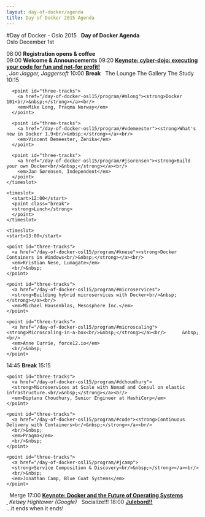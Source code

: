 ```yaml
---
layout: day-of-docker/agenda
title: Day of Docker 2015 Agenda
---
```

#Day of Docker - Oslo 2015
<agenda>
  <timeslot>
    <start>&nbsp;</start>
    <point class="header">
      <strong>Day of Docker Agenda</strong><br/>
      Oslo December 1st
    </point>
  </timeslot>

  <timeslot>
    <start>08:00</start>
    <point><strong>Registration opens & coffee</strong><br/></point>
  </timeslot>

  <timeslot>
    <start>09:00</start>
    <point><strong>Welcome &amp; Announcements</strong></point>
  </timeslot>

  <timeslot>
    <start>09:20</start>
    <point>
      <a href="/day-of-docker-osl15/program/#jjagger"><strong>Keynote: cyber-dojo: executing your code for fun and not-for profit!<br/>&nbsp;</strong></a>
      <em>Jon Jagger, Jaggersoft</em>
    </point>
  </timeslot>

  <timeslot>
    <start>10:00</start>
    <point class="break">
    <strong>Break</strong>
    </point>
  </timeslot>

  <timeslot>
    <start>&nbsp;</start>
    <point class="header" id="three-tracks">
      The Lounge
    </point>
    <point class="header" id="three-tracks">
      The Gallery
    </point>
    <point class="header" id="three-tracks">
      The Study
    </point>
  </timeslot>
  <timeslot>
      <start>10:15</start>

      <point id="three-tracks">
        <a href="/day-of-docker-osl15/program/#mlong"><strong>Docker 101<br/>&nbsp;</strong></a><br/>
        <em>Mike Long, Praqma Norway</em>
      </point>

      <point id="three-tracks">
        <a href="/day-of-docker-osl15/program/#vdemeester"><strong>What's new in Docker 1.9<br/>&nbsp;</strong></a><br/>
        <em>Vincent Demeester, Zenika</em>
      </point>

      <point id="three-tracks">
        <a href="/day-of-docker-osl15/program/#jsorensen"><strong>Build your own Docker<br/>&nbsp;</strong></a><br/>
        <em>Jan Sørensen, Independent</em>
      </point>
    </timeslot>

    <timeslot>
      <start>12:00</start>
      <point class="break">
      <strong>Lunch</strong>
      </point>
    </timeslot>

    <timeslot>
    <start>13:00</start>

    <point id="three-tracks">
      <a href="/day-of-docker-osl15/program/#knese"><strong>Docker Containers in Windows<br/>&nbsp;</strong></a><br/>
      <em>Kristian Nese, Lumagate</em>
      <br/>&nbsp;
    </point>

    <point id="three-tracks">
      <a href="/day-of-docker-osl15/program/#microservices">
      <strong>Building hybrid microservices with Docker<br/>&nbsp;</strong></a><br/>
      <em>Michael Hausenblas, Mesosphere Inc.</em>
    </point>

    <point id="three-tracks">
      <a href="/day-of-docker-osl15/program/#microscaling"><strong>Microscaling-in-a-box<br/>&nbsp;</strong></a><br/>      &nbsp;<br/>
      <em>Anne Currie, force12.io</em>
      <br/>&nbsp;
    </point>



  </timeslot>

  <timeslot>
    <start>14:45</start>
    <point class="break">
    <strong>Break</strong>
    </point>
  </timeslot>


  <timeslot>
  <start>15:15</start>

    <point id="three-tracks">
      <a href="/day-of-docker-osl15/program/#dchoudhury">
      <strong>Microservices at Scale with Nomad and Consul on elastic infrastructure.<br/>&nbsp;</strong></a><br/>
      <em>Diptanu Choudhury, Senior Engineer at HashiCorp</em>
    </point>

    <point id="three-tracks">
      <a href="/day-of-docker-osl15/program/#code"><strong>Continuous Delivery with Containers<br/>&nbsp;</strong></a><br/>     
      <br/>&nbsp;
      <em>Praqma</em>
      <br/>&nbsp;
    </point>

    <point id="three-tracks">
      <a href="/day-of-docker-osl15/program/#jcamp">
      <strong>Service Composition & Discovery<br/>&nbsp;</strong></a><br/>
      <br/>&nbsp;
      <em>Jonathan Camp, Blue Coat Systems</em>
    </point>

</timeslot>

<timeslot>
  <start>&nbsp;</start>
  <point class="header">
    Merge
  </point>
</timeslot>

  <timeslot>
    <start>17:00</start>
    <point>
      <a href="/day-of-docker-osl15/program/#khightower"><strong>Keynote: Docker and the Future of Operating Systems<br/>&nbsp;</strong></a>
      <em>Kelsey Hightower (Google)</em>
    </point>
  </timeslot>

  <timeslot>
    <start>&nbsp;</start>
    <point class="header">
      Socialize!!!
    </point>
  </timeslot>

  <timeslot>
    <start>18:00</start>
    <point>
      <a href="/day-of-docker-osl15/program/#julebord"><strong>Julebord!!</strong></a><br/>
...it ends when it ends!
    </point>
  </timeslot>

